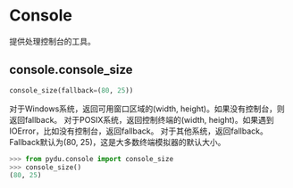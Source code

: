 # Console

提供处理控制台的工具。

## console.console_size
```python
console_size(fallback=(80, 25))
```

对于Windows系统，返回可用窗口区域的(width, height)。如果没有控制台，则返回fallback。
对于POSIX系统，返回控制终端的(width, height)。如果遇到IOError，比如没有控制台，返回fallback。
对于其他系统，返回fallback。Fallback默认为(80, 25)，这是大多数终端模拟器的默认大小。

```python
>>> from pydu.console import console_size
>>> console_size()
(80, 25)
```
